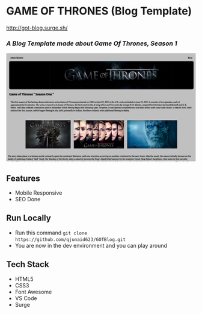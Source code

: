 # GAME OF THRONES (Blog Template)

http://got-blog.surge.sh/
### *A Blog Template made about Game Of Thrones, Season 1*


<img src="/images/blog1.png" alt="GOT image" title="Game of Thrones Blog"/>

## Features
- Mobile Responsive
- SEO Done

## Run Locally 

- Run this command `git clone https://github.com/qjunaid623/GOTBlog.git`
- You are now in the dev environment and you can play around 

## Tech Stack

- HTML5
- CSS3
- Font Awesome
- VS Code
- Surge
